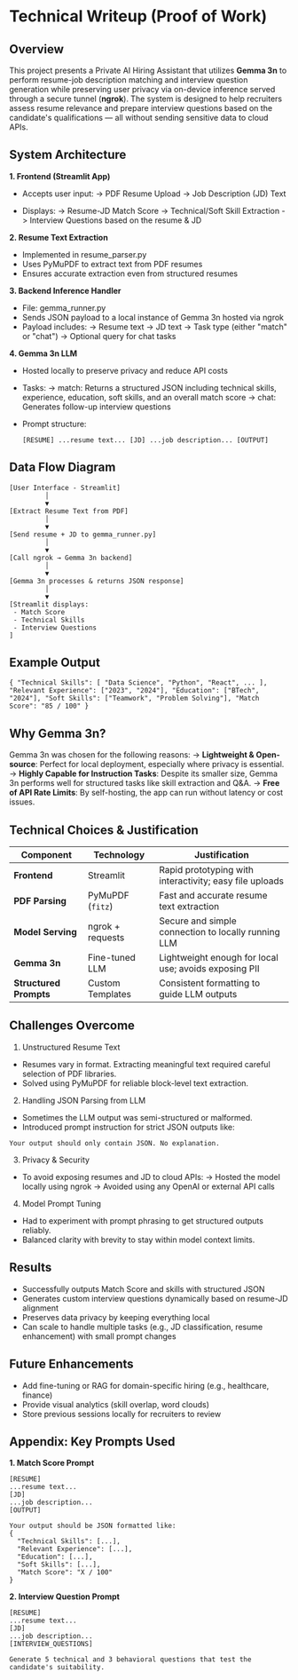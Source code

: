# Technical Writeup (Proof of Work)

## Overview
This project presents a Private AI Hiring Assistant that utilizes **Gemma 3n** to perform resume-job description matching and interview question generation while 
preserving user privacy via on-device inference served through a secure tunnel (**ngrok**). The system is designed to help recruiters assess resume relevance and 
prepare interview questions based on the candidate's qualifications — all without sending sensitive data to cloud APIs.

## System Architecture
**1. Frontend (Streamlit App)**
- Accepts user input:
     -> PDF Resume Upload
     -> Job Description (JD) Text

- Displays:
     -> Resume-JD Match Score
     -> Technical/Soft Skill Extraction
     -> Interview Questions based on the resume & JD
  
**2. Resume Text Extraction**
- Implemented in resume_parser.py
- Uses PyMuPDF to extract text from PDF resumes
- Ensures accurate extraction even from structured resumes

**3. Backend Inference Handler**
- File: gemma_runner.py
- Sends JSON payload to a local instance of Gemma 3n hosted via ngrok
- Payload includes:
     -> Resume text
     -> JD text
     -> Task type (either "match" or "chat")
     -> Optional query for chat tasks

**4. Gemma 3n LLM**
- Hosted locally to preserve privacy and reduce API costs
- Tasks:
     -> match: Returns a structured JSON including technical skills, experience, education, soft skills, and an overall match score
     -> chat: Generates follow-up interview questions
- Prompt structure:
  
  `
  [RESUME]
...resume text...
[JD]
...job description...
[OUTPUT]
  `
  
## Data Flow Diagram
```
[User Interface - Streamlit]
         │
         ▼
[Extract Resume Text from PDF]
         │
         ▼
[Send resume + JD to gemma_runner.py]
         │
         ▼
[Call ngrok → Gemma 3n backend]
         │
         ▼
[Gemma 3n processes & returns JSON response]
         │
         ▼
[Streamlit displays:
 - Match Score
 - Technical Skills
 - Interview Questions
]
```

## Example Output

`
{
  "Technical Skills": [
  "Data Science", "Python", "React", ...
  ],
  "Relevant Experience": ["2023", "2024"],
  "Education": ["BTech", "2024"],
  "Soft Skills": ["Teamwork", "Problem Solving"],
  "Match Score": "85 / 100"
}
`

## Why Gemma 3n?
Gemma 3n was chosen for the following reasons:
-> **Lightweight & Open-source**: Perfect for local deployment, especially where privacy is essential.
-> **Highly Capable for Instruction Tasks**: Despite its smaller size, Gemma 3n performs well for structured tasks like skill extraction and Q&A.
-> **Free of API Rate Limits**: By self-hosting, the app can run without latency or cost issues.

## Technical Choices & Justification

| Component              | Technology       | Justification                                           |
| ---------------------- | ---------------- | ------------------------------------------------------- |
| **Frontend**           | Streamlit        | Rapid prototyping with interactivity; easy file uploads |
| **PDF Parsing**        | PyMuPDF (`fitz`) | Fast and accurate resume text extraction                |
| **Model Serving**      | ngrok + requests | Secure and simple connection to locally running LLM     |
| **Gemma 3n**           | Fine-tuned LLM   | Lightweight enough for local use; avoids exposing PII   |
| **Structured Prompts** | Custom Templates | Consistent formatting to guide LLM outputs              |

## Challenges Overcome
 1. Unstructured Resume Text
- Resumes vary in format. Extracting meaningful text required careful selection of PDF libraries.
- Solved using PyMuPDF for reliable block-level text extraction.

2. Handling JSON Parsing from LLM
- Sometimes the LLM output was semi-structured or malformed.
- Introduced prompt instruction for strict JSON outputs like:

`
Your output should only contain JSON. No explanation.
`

3. Privacy & Security
- To avoid exposing resumes and JD to cloud APIs:
     -> Hosted the model locally using ngrok
     -> Avoided using any OpenAI or external API calls

4. Model Prompt Tuning
- Had to experiment with prompt phrasing to get structured outputs reliably.
- Balanced clarity with brevity to stay within model context limits.

## Results
- Successfully outputs Match Score and skills with structured JSON
- Generates custom interview questions dynamically based on resume-JD alignment
- Preserves data privacy by keeping everything local
- Can scale to handle multiple tasks (e.g., JD classification, resume enhancement) with small prompt changes

## Future Enhancements
- Add fine-tuning or RAG for domain-specific hiring (e.g., healthcare, finance)
- Provide visual analytics (skill overlap, word clouds)
- Store previous sessions locally for recruiters to review

## Appendix: Key Prompts Used

**1. Match Score Prompt**
```
[RESUME]
...resume text...
[JD]
...job description...
[OUTPUT]

Your output should be JSON formatted like:
{
  "Technical Skills": [...],
  "Relevant Experience": [...],
  "Education": [...],
  "Soft Skills": [...],
  "Match Score": "X / 100"
}
```

**2. Interview Question Prompt**
```
[RESUME]
...resume text...
[JD]
...job description...
[INTERVIEW_QUESTIONS]

Generate 5 technical and 3 behavioral questions that test the candidate's suitability.
```

